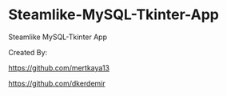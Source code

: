 # Steamlike-MySQL-Tkinter-App
Steamlike MySQL-Tkinter App

Created By:

https://github.com/mertkaya13

https://github.com/dkerdemir
